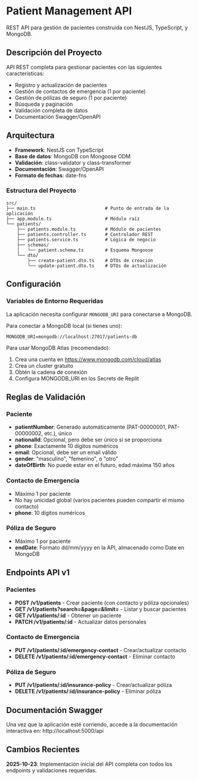 # Patient Management API

REST API para gestión de pacientes construida con NestJS, TypeScript, y MongoDB.

## Descripción del Proyecto

API REST completa para gestionar pacientes con las siguientes características:
- Registro y actualización de pacientes
- Gestión de contactos de emergencia (1 por paciente)
- Gestión de pólizas de seguro (1 por paciente)
- Búsqueda y paginación
- Validación completa de datos
- Documentación Swagger/OpenAPI

## Arquitectura

- **Framework**: NestJS con TypeScript
- **Base de datos**: MongoDB con Mongoose ODM
- **Validación**: class-validator y class-transformer
- **Documentación**: Swagger/OpenAPI
- **Formato de fechas**: date-fns

### Estructura del Proyecto

```
src/
├── main.ts                          # Punto de entrada de la aplicación
├── app.module.ts                    # Módulo raíz
└── patients/
    ├── patients.module.ts           # Módulo de pacientes
    ├── patients.controller.ts       # Controlador REST
    ├── patients.service.ts          # Lógica de negocio
    ├── schemas/
    │   └── patient.schema.ts        # Esquema Mongoose
    └── dto/
        ├── create-patient.dto.ts    # DTOs de creación
        └── update-patient.dto.ts    # DTOs de actualización
```

## Configuración

### Variables de Entorno Requeridas

La aplicación necesita configurar `MONGODB_URI` para conectarse a MongoDB. 

Para conectar a MongoDB local (si tienes uno):
```
MONGODB_URI=mongodb://localhost:27017/patients-db
```

Para usar MongoDB Atlas (recomendado):
1. Crea una cuenta en https://www.mongodb.com/cloud/atlas
2. Crea un cluster gratuito
3. Obtén la cadena de conexión
4. Configura MONGODB_URI en los Secrets de Replit

## Reglas de Validación

### Paciente
- **patientNumber**: Generado automáticamente (PAT-00000001, PAT-00000002, etc.), único
- **nationalId**: Opcional, pero debe ser único si se proporciona
- **phone**: Exactamente 10 dígitos numéricos
- **email**: Opcional, debe ser un email válido
- **gender**: "masculino", "femenino", o "otro"
- **dateOfBirth**: No puede estar en el futuro, edad máxima 150 años

### Contacto de Emergencia
- Máximo 1 por paciente
- No hay unicidad global (varios pacientes pueden compartir el mismo contacto)
- **phone**: 10 dígitos numéricos

### Póliza de Seguro
- Máximo 1 por paciente
- **endDate**: Formato dd/mm/yyyy en la API, almacenado como Date en MongoDB

## Endpoints API v1

### Pacientes

- **POST /v1/patients** - Crear paciente (con contacto y póliza opcionales)
- **GET /v1/patients?search=&page=&limit=** - Listar y buscar pacientes
- **GET /v1/patients/:id** - Obtener un paciente
- **PATCH /v1/patients/:id** - Actualizar datos personales

### Contacto de Emergencia

- **PUT /v1/patients/:id/emergency-contact** - Crear/actualizar contacto
- **DELETE /v1/patients/:id/emergency-contact** - Eliminar contacto

### Póliza de Seguro

- **PUT /v1/patients/:id/insurance-policy** - Crear/actualizar póliza
- **DELETE /v1/patients/:id/insurance-policy** - Eliminar póliza

## Documentación Swagger

Una vez que la aplicación esté corriendo, accede a la documentación interactiva en:
http://localhost:5000/api

## Cambios Recientes

**2025-10-23**: Implementación inicial del API completa con todos los endpoints y validaciones requeridas.
